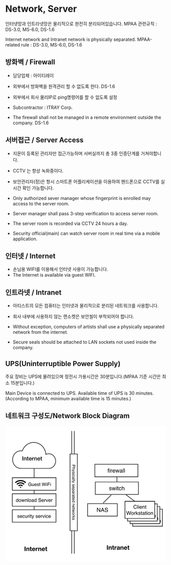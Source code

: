 # Network, Server
인터넷망과 인트라넷망은 물리적으로 완전히 분리되어있습니다.
MPAA 관련규칙 : DS-3.0, MS-6.0, DS-1.6

Internet network and Intranet network is physically separated.
MPAA-related rule : DS-3.0, MS-6.0, DS-1.6

## 방화벽 / Firewall
- 담당업체 : 아이티레이
- 외부에서 방화벽을 원격관리 할 수 없도록 한다. DS-1.6
- 외부에서 회사 물리IP로 ping명령어를 할 수 없도록 설정

- Subcontractor : ITRAY Corp.
- The firewall shall not be managed in a remote environment outside the company. DS-1.6

## 서버접근 / Server Access
- 지문이 등록된 관리자만 접근가능하며 서버실까지 총 3중 인증단계를 거쳐야합니다.
- CCTV 는 항상 녹화중이다.
- 보안관리자(정)은 항시 스마트폰 어플리케이션을 이용하여 핸드폰으로 CCTV를 실시간 확인 가능합니다.

- Only authorized sever manager whose fingerprint is enrolled may access to the server room.
- Server manager shall pass 3-step verification to access server room.
- The server room is recorded via CCTV 24 hours a day.
- Security official(main) can watch server room in real time via a mobile application.

## 인터넷 / Internet
- 손님용 WIFI를 이용해서 인터넷 사용이 가능합니다.
- The Internet is available via guest WIFI.

## 인트라넷 / Intranet
- 아티스트의 모든 컴퓨터는 인터넷과 물리적으로 분리된 네트워크를 사용합니다.
- 회사 내부에 사용하지 않는 랜소켓은 보안씰이 부착되어야 합니다.

- Without exception, computers of artists shall use a physically separated network from the internet.
- Secure seals should be attached to LAN sockets not used inside the company.

## UPS(Uninterruptible Power Supply)
주요 장비는 UPS에 물려있으며 정전시 가용시간은 30분입니다.(MPAA 기준 시간은 최소 15분입니다.)

Main Device is connected to UPS. Available time of UPS is 30 minutes.(According to MPAA, minimum available time is 15 minutes.)

## 네트워크 구성도/Network Block Diagram
![network](../figures/network.png)
